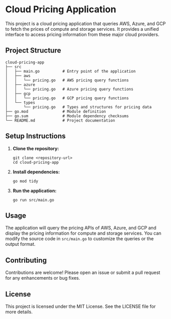 # Cloud Pricing Application

This project is a cloud pricing application that queries AWS, Azure, and GCP to fetch the prices of compute and storage services. It provides a unified interface to access pricing information from these major cloud providers.

## Project Structure

```
cloud-pricing-app
├── src
│   ├── main.go          # Entry point of the application
│   ├── aws
│   │   └── pricing.go   # AWS pricing query functions
│   ├── azure
│   │   └── pricing.go   # Azure pricing query functions
│   ├── gcp
│   │   └── pricing.go   # GCP pricing query functions
│   └── types
│       └── pricing.go   # Types and structures for pricing data
├── go.mod               # Module definition
├── go.sum               # Module dependency checksums
└── README.md            # Project documentation
```

## Setup Instructions

1. **Clone the repository:**
   ```
   git clone <repository-url>
   cd cloud-pricing-app
   ```

2. **Install dependencies:**
   ```
   go mod tidy
   ```

3. **Run the application:**
   ```
   go run src/main.go
   ```

## Usage

The application will query the pricing APIs of AWS, Azure, and GCP and display the pricing information for compute and storage services. You can modify the source code in `src/main.go` to customize the queries or the output format.

## Contributing

Contributions are welcome! Please open an issue or submit a pull request for any enhancements or bug fixes.

## License

This project is licensed under the MIT License. See the LICENSE file for more details.
